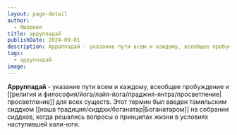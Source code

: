 ```yaml
---
layout: page-detail
author:
  - Яшодеви
title: арруппадай
publishDate: 2024-09-01
description: Арраппадай - указание пути всем и каждому, всеобщее пробуждение и просветление для всех существ. Этот термин был введен тамильским сиддхом Боганатаром на собрании сиддхов, когда решались вопросы о принципах жизни в условиях наступившей кали-юги.
tags:
  - арруппадай
image:
---
```

**Арруппадай** - указание пути всем и каждому, всеобщее пробуждение и [[религия и философия/йога/лайя-йога/праджня-янтра/просветление|просветление]] для всех существ. Этот термин был введен тамильским сиддхом [[наша традиция/сиддхи/боганатар|Боганатаром]] на собрании сиддхов, когда решались вопросы о принципах жизни в условиях наступившей кали-юги.


